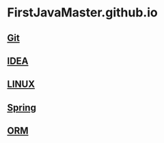 # FirstJavaMaster.github.io

## [Git](./src/git/Git.md)

## [IDEA](./src/idea/IDEA.md)

## [LINUX](src/linux/README.md)

## [Spring](./src/spring/Spring4.x.md)

## [ORM](./src/orm/ORM.md)